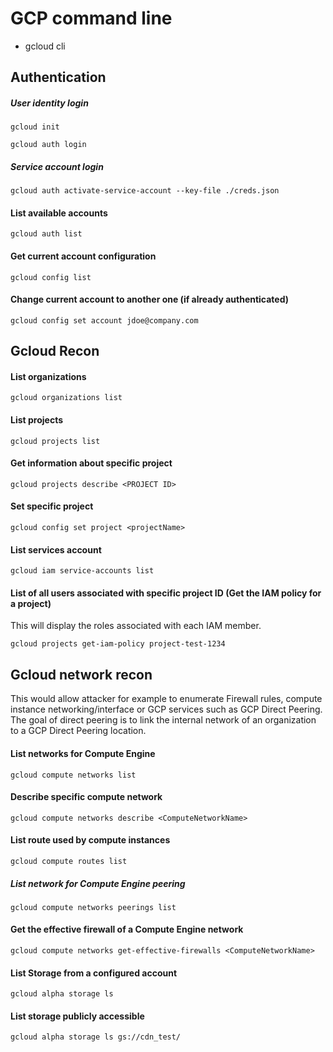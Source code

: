 # GCP command line

- gcloud cli

## Authentication
##### User identity login
```
gcloud init
```

```
gcloud auth login
```

##### Service account login
```
gcloud auth activate-service-account --key-file ./creds.json
```

#### List available accounts
```
gcloud auth list
```

#### Get current account configuration
```
gcloud config list
```

#### Change current account to another one (if already authenticated)
```
gcloud config set account jdoe@company.com
```

## Gcloud Recon
#### List organizations
```
gcloud organizations list
```

#### List projects
```
gcloud projects list
```

#### Get information about specific project
```
gcloud projects describe <PROJECT ID>
```

#### Set specific project
```
gcloud config set project <projectName>
```

#### List services account
```
gcloud iam service-accounts list
```

#### List of all users associated with specific project ID (Get the IAM policy for a project)
This will display the roles associated with each IAM member.  
```
gcloud projects get-iam-policy project-test-1234
```

## Gcloud network recon
This would allow attacker for example to enumerate Firewall rules, compute instance networking/interface or GCP services such as GCP Direct Peering. The goal of direct peering is to link the internal network of an organization to a GCP Direct Peering location.

#### List networks for Compute Engine
```
gcloud compute networks list
```

#### Describe specific compute network
```
gcloud compute networks describe <ComputeNetworkName>
```

#### List route used by compute instances
```
gcloud compute routes list
```

##### List network for Compute Engine peering
```
gcloud compute networks peerings list
```

#### Get the effective firewall of a Compute Engine network
```
gcloud compute networks get-effective-firewalls <ComputeNetworkName>
```

#### List Storage from a configured account
```
gcloud alpha storage ls
```

#### List storage publicly accessible
```
gcloud alpha storage ls gs://cdn_test/
```







```
```
